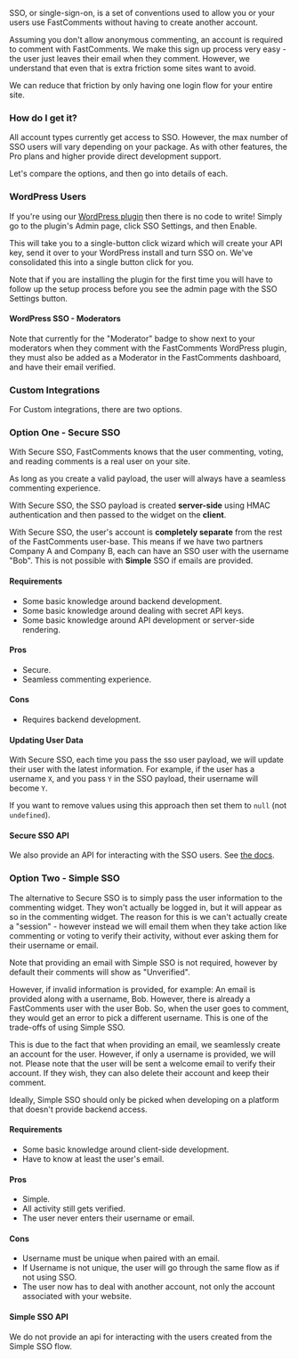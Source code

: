 SSO, or single-sign-on, is a set of conventions used to allow you or your users use FastComments without having to create another account.

Assuming you don't allow anonymous commenting, an account is required to comment with FastComments. We make this sign up process very easy - the user just leaves their email when they comment.
However, we understand that even that is extra friction some sites want to avoid.

We can reduce that friction by only having one login flow for your entire site.

### How do I get it?
All account types currently get access to SSO. However, the max number of SSO users will vary depending on your package. As with other features, the Pro plans and higher provide direct development support.

Let's compare the options, and then go into details of each.

### WordPress Users
If you're using our <a href="https://wordpress.org/plugins/fastcomments/" target="_blank">WordPress plugin</a> then there is no code to write! Simply go to the plugin's Admin page, click SSO Settings, and then Enable.

This will take you to a single-button click wizard which will create your API key, send it over to your WordPress install and turn SSO on. We've consolidated this into a single button click for you.

Note that if you are installing the plugin for the first time you will have to follow up the setup process before you see the admin page with the SSO Settings button.

#### WordPress SSO - Moderators

Note that currently for the "Moderator" badge to show next to your moderators when they comment with the FastComments WordPress plugin,
they must also be added as a Moderator in the FastComments dashboard, and have their email verified.

### Custom Integrations

For Custom integrations, there are two options.

### Option One - Secure SSO

With Secure SSO, FastComments knows that the user commenting, voting, and reading comments is a real user on your site.

As long as you create a valid payload, the user will always have a seamless commenting experience.

With Secure SSO, the SSO payload is created **server-side** using HMAC authentication and then passed to the widget on the **client**.

With Secure SSO, the user's account is **completely separate** from the rest of the FastComments user-base. This means if we have two partners
Company A and Company B, each can have an SSO user with the username "Bob". This is not possible with **Simple** SSO if emails are provided.

#### Requirements
- Some basic knowledge around backend development.
- Some basic knowledge around dealing with secret API keys.
- Some basic knowledge around API development or server-side rendering.

#### Pros
- Secure.
- Seamless commenting experience.

#### Cons
- Requires backend development.

#### Updating User Data

With Secure SSO, each time you pass the sso user payload, we will update their user with the latest information. For example, if
the user has a username `X`, and you pass `Y` in the SSO payload, their username will become `Y`.

If you want to remove values using this approach then set them to `null` (not `undefined`).

#### Secure SSO API

We also provide an API for interacting with the SSO users. See [the docs](/guide-api#sso-user-structure).

### Option Two - Simple SSO

The alternative to Secure SSO is to simply pass the user information to the commenting widget. They won't actually be logged in, but it
will appear as so in the commenting widget. The reason for this is we can't actually create a "session" - however instead we will
email them when they take action like commenting or voting to verify their activity, without ever asking them for their username or email.

Note that providing an email with Simple SSO is not required, however by default their comments will show as "Unverified".

However, if invalid information is provided, for example: An email is provided along with a username, Bob. However, there is already a FastComments
user with the user Bob. So, when the user goes to comment, they would get an error to pick a different username. This is one of the trade-offs of using Simple SSO.

This is due to the fact that when providing an email, we seamlessly create an account for the user. However, if only a username is provided, we will not.
Please note that the user will be sent a welcome email to verify their account. If they wish, they can also delete their account and keep their comment.

Ideally, Simple SSO should only be picked when developing on a platform that doesn't provide backend access.

#### Requirements
- Some basic knowledge around client-side development.
- Have to know at least the user's email.

#### Pros
- Simple.
- All activity still gets verified.
- The user never enters their username or email.

#### Cons
- Username must be unique when paired with an email.
- If Username is not unique, the user will go through the same flow as if not using SSO.
- The user now has to deal with another account, not only the account associated with your website.

#### Simple SSO API

We do not provide an api for interacting with the users created from the Simple SSO flow.
